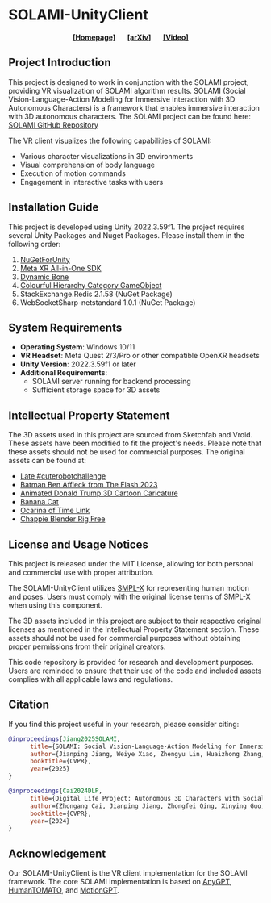# SOLAMI-UnityClient

<div align="center">
    <a href="https://solami-ai.github.io/" class="button"><b>[Homepage]</b></a> &nbsp;&nbsp;&nbsp;&nbsp;
    <a href="https://arxiv.org/abs/2412.00174" class="button"><b>[arXiv]</b></a> &nbsp;&nbsp;&nbsp;&nbsp;
    <a href="https://www.youtube.com/watch?v=P0juJl2Y4So" class="button"><b>[Video]</b></a>
&nbsp;&nbsp;&nbsp;&nbsp;
</div>

## Project Introduction
This project is designed to work in conjunction with the SOLAMI project, providing VR visualization of SOLAMI algorithm results. SOLAMI (Social Vision-Language-Action Modeling for Immersive Interaction with 3D Autonomous Characters) is a framework that enables immersive interaction with 3D autonomous characters. The SOLAMI project can be found here: [SOLAMI GitHub Repository](https://github.com/AlanJiang98/SOLAMI)

The VR client visualizes the following capabilities of SOLAMI:
- Various character visualizations in 3D environments
- Visual comprehension of body language
- Execution of motion commands
- Engagement in interactive tasks with users

## Installation Guide
This project is developed using Unity 2022.3.59f1. The project requires several Unity Packages and Nuget Packages. Please install them in the following order:

1. [NuGetForUnity](https://github.com/GlitchEnzo/NuGetForUnity)
2. [Meta XR All-in-One SDK](https://assetstore.unity.com/packages/tools/integration/meta-xr-all-in-one-sdk-269657)
3. [Dynamic Bone](https://assetstore.unity.com/packages/tools/animation/dynamic-bone-16743)
4. [Colourful Hierarchy Category GameObject](https://assetstore.unity.com/packages/tools/utilities/colourful-hierarchy-category-gameobject-205934)
5. StackExchange.Redis 2.1.58 (NuGet Package)
6. WebSocketSharp-netstandard 1.0.1 (NuGet Package)

## System Requirements

- **Operating System**: Windows 10/11
- **VR Headset**: Meta Quest 2/3/Pro or other compatible OpenXR headsets
- **Unity Version**: 2022.3.59f1 or later
- **Additional Requirements**: 
  - SOLAMI server running for backend processing
  - Sufficient storage space for 3D assets

## Intellectual Property Statement
The 3D assets used in this project are sourced from Sketchfab and Vroid. These assets have been modified to fit the project's needs. Please note that these assets should not be used for commercial purposes. The original assets can be found at:

- [Late #cuterobotchallenge](https://sketchfab.com/3d-models/late-cuterobotchallenge-cb2a7911a5f243dcbe8480946a3bd5fe)
- [Batman Ben Affleck from The Flash 2023](https://sketchfab.com/3d-models/batman-ben-affleck-from-the-flash-2023-33ca17095d3148218958b8f39c8efe64)
- [Animated Donald Trump 3D Cartoon Caricature](https://sketchfab.com/3d-models/animated-donald-trump-3d-cartoon-caricature-1082dd6a29624968a927c806793aacfe)
- [Banana Cat](https://sketchfab.com/3d-models/banana-cat-a738b17630854e9894505b139601d75d)
- [Ocarina of Time Link](https://sketchfab.com/3d-models/ocarina-of-time-link-c62717add333410987482d44959e56c7)
- [Chappie Blender Rig Free](https://sketchfab.com/3d-models/chappie-blender-rig-free-fc2424ff8ab840ac907d38dc073d1327)

## License and Usage Notices
This project is released under the MIT License, allowing for both personal and commercial use with proper attribution.

The SOLAMI-UnityClient utilizes [SMPL-X](https://smpl-x.is.tue.mpg.de/) for representing human motion and poses. Users must comply with the original license terms of SMPL-X when using this component.

The 3D assets included in this project are subject to their respective original licenses as mentioned in the Intellectual Property Statement section. These assets should not be used for commercial purposes without obtaining proper permissions from their original creators.

This code repository is provided for research and development purposes. Users are reminded to ensure that their use of the code and included assets complies with all applicable laws and regulations.

## Citation

If you find this project useful in your research, please consider citing:

```bibtex
@inproceedings{Jiang2025SOLAMI,
      title={SOLAMI: Social Vision-Language-Action Modeling for Immersive Interaction with 3D Autonomous Characters}, 
      author={Jianping Jiang, Weiye Xiao, Zhengyu Lin, Huaizhong Zhang, Tianxiang Ren, Yang Gao, Zhiqian Lin, Zhongang Cai, Lei Yang, Ziwei Liu},
      booktitle={CVPR},
      year={2025}
}

@inproceedings{Cai2024DLP,
      title={Digital Life Project: Autonomous 3D Characters with Social Intelligence}, 
      author={Zhongang Cai, Jianping Jiang, Zhongfei Qing, Xinying Guo, Mingyuan Zhang, Zhengyu Lin, Haiyi Mei, Chen Wei, Ruisi Wang, Wanqi Yin, Xiangyu Fan, Han Du, Liang Pan, Peng Gao, Zhitao Yang, Yang Gao, Jiaqi Li, Tianxiang Ren, Yukun Wei, Xiaogang Wang, Chen Change Loy, Lei Yang, Ziwei Liu},
      booktitle={CVPR},
      year={2024}
}
```

## Acknowledgement
Our SOLAMI-UnityClient is the VR client implementation for the SOLAMI framework. The core SOLAMI implementation is based on [AnyGPT](https://github.com/OpenMOSS/AnyGPT), [HumanTOMATO](https://github.com/IDEA-Research/HumanTOMATO), and [MotionGPT](https://github.com/OpenMotionLab/MotionGPT).